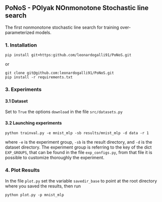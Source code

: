 ## PoNoS - POlyak NOnmonotone Stochastic line search

The first nonmonotone stochastic line search for training over-parameterized models.

### 1. Installation

`pip install git+https:github.com/leonardogalli91/PoNoS.git`

or 

```
git clone git@github.com:leonardogalli91/PoNoS.git
pip install -r requirements.txt
```

### 3. Experiments

#### 3.1 Dataset

Set to ```True``` the options ```download``` in the file ```src/datasets.py```

#### 3.2 Launching experiments

`python trainval.py -e mnist_mlp -sb results/mnist_mlp -d data -r 1`

where `-e` is the experiment group, `-sb` is the result directory, and `-d` is the dataset directory.
The experiment group is referring to the key of the dict ```EXP_GROUPS```, that can be found in the file ```exp_configs.py```,
from that file it is possible to customize thoroughly the experiment. 

### 4. Plot Results

In the file ```plot.py``` set the variable ```savedir_base``` to point at the root directory where you saved the results, then run

`python plot.py -p mnist_mlp`



